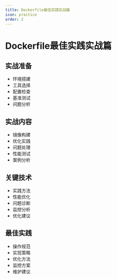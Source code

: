 ```yaml
---
title: Dockerfile最佳实践实战篇
icon: practice
order: 2
---
```


# Dockerfile最佳实践实战篇

## 实战准备
- 环境搭建
- 工具选择
- 配置检查
- 基准测试
- 问题分析

## 实战内容
- 镜像构建
- 优化实践
- 问题处理
- 性能测试
- 案例分析

## 关键技术
- 实践方法
- 性能优化
- 问题诊断
- 监控分析
- 优化建议

## 最佳实践
- 操作规范
- 实现策略
- 优化方法
- 监控方案
- 维护建议
